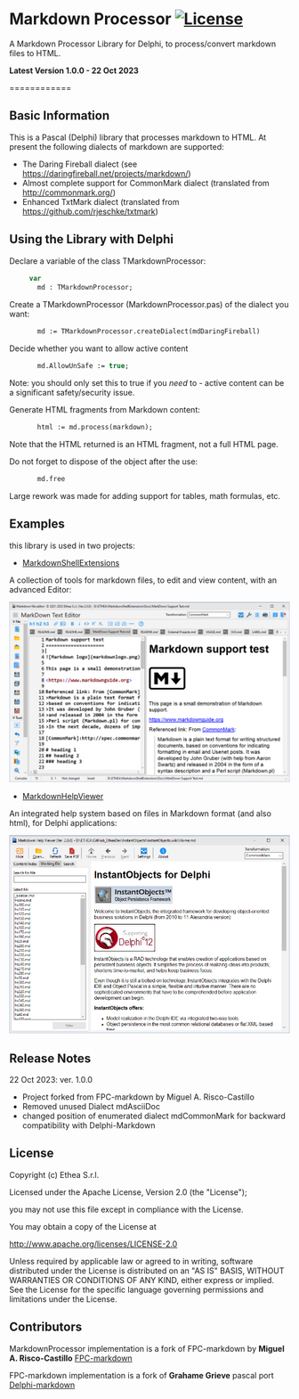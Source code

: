 ﻿# Markdown Processor [![License](https://img.shields.io/badge/License-Apache%202.0-yellowgreen.svg)](https://opensource.org/licenses/Apache-2.0)

A Markdown Processor Library for Delphi, to process/convert markdown files to HTML.

**Latest Version 1.0.0 - 22 Oct 2023**

============

Basic Information
-----------------

This is a Pascal (Delphi) library that processes markdown to HTML.
At present the following dialects of markdown are supported:

* The Daring Fireball dialect
 (see <https://daringfireball.net/projects/markdown/>)
* Almost complete support for CommonMark dialect
 (translated from <http://commonmark.org/>)
* Enhanced TxtMark dialect
 (translated from <https://github.com/rjeschke/txtmark>)



Using the Library with Delphi
-----------------------------

Declare a variable of the class TMarkdownProcessor:

```Pascal
     var
       md : TMarkdownProcessor;
```

Create a TMarkdownProcessor (MarkdownProcessor.pas) of the dialect you want:

```Pascal
       md := TMarkdownProcessor.createDialect(mdDaringFireball)
```
  
Decide whether you want to allow active content

```Pascal
       md.AllowUnSafe := true;
```
  
Note: you should only set this to true if you *need* to - active content can be a significant safety/security issue.  
 
Generate HTML fragments from Markdown content:

```Pascal
       html := md.process(markdown); 
```
  
Note that the HTML returned is an HTML fragment, not a full HTML page.  
  
Do not forget to dispose of the object after the use:

```Pascal
       md.free
```

Large rework was made for adding support for tables, math formulas, etc.

Examples
--------

this library is used in two projects:

- [MarkdownShellExtensions](https://github.com/EtheaDev/MarkdownShellExtensions)

A collection of tools for markdown files, to edit and view content, with an advanced Editor:

![Markdown Text Editor](./images/MDTextEditorLight.png)

- [MarkdownHelpViewer](https://github.com/EtheaDev/MarkdownHelpViewer)

An integrated help system based on files in Markdown format (and also html), for Delphi applications:

![Markdown HelpViewer](./images/ContentPage.png)

## Release Notes ##

22 Oct 2023: ver. 1.0.0
- Project forked from FPC-markdown by Miguel A. Risco-Castillo
- Removed unused Dialect mdAsciiDoc
- changed position of enumerated dialect mdCommonMark for backward compatibility with Delphi-Markdown

## License

Copyright (c) Ethea S.r.l.

Licensed under the Apache License, Version 2.0 (the "License");

you may not use this file except in compliance with the License.

You may obtain a copy of the License at

<http://www.apache.org/licenses/LICENSE-2.0>

Unless required by applicable law or agreed to in writing, software distributed under the License is distributed on an "AS IS" BASIS, WITHOUT WARRANTIES OR CONDITIONS OF ANY KIND, either express or implied. See the License for the specific language governing permissions and limitations under the License.

## Contributors

MarkdownProcessor implementation is a fork of FPC-markdown by **Miguel A. Risco-Castillo**
[FPC-markdown](https://github.com/mriscoc/fpc-markdown)

FPC-markdown implementation is a fork of **Grahame Grieve** pascal port
[Delphi-markdown](https://github.com/grahamegrieve/delphi-markdown)

